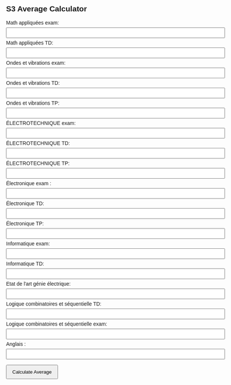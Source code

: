 <!DOCTYPE html>
<html lang="en">
<head>
  <meta charset="UTF-8" />
  <meta name="viewport" content="width=device-width, initial-scale=1.0"/>
  <title>S3 Average Calculator</title>
  <style>
    body { font-family: Arial; max-width: 600px; margin: auto; padding: 20px; }
    input { margin: 5px 0; padding: 5px; width: 100%; }
    button { padding: 10px 15px; margin-top: 10px; }
    .result { margin-top: 20px; font-size: 1.2em; font-weight: bold; }
  </style>
</head>
<body>
  <h2>S3 Average Calculator</h2>
  <form id="notesForm">
    <label>Math appliquées exam:</label><input type="number" step="0.01" id="a" required />
    <label>Math appliquées TD:</label><input type="number" step="0.01" id="b" required />
    <label>Ondes et vibrations  exam:</label><input type="number" step="0.01" id="c" required />
    <label>Ondes et vibrations TD:</label><input type="number" step="0.01" id="d" required />
    <label>Ondes et vibrations TP:</label><input type="number" step="0.01" id="e" required />
    <label>ÉLECTROTECHNIQUE exam:</label><input type="number" step="0.01" id="f" required />
    <label>ÉLECTROTECHNIQUE TD:</label><input type="number" step="0.01" id="g" required />
    <label>ÉLECTROTECHNIQUE TP:</label><input type="number" step="0.01" id="h" required />
    <label>Électronique exam :</label><input type="number" step="0.01" id="i" required />
    <label>Électronique TD:</label><input type="number" step="0.01" id="j" required />
    <label>Électronique TP:</label><input type="number" step="0.01" id="k" required />
    <label>Informatique exam:</label><input type="number" step="0.01" id="l" required />
    <label>Informatique TD:</label><input type="number" step="0.01" id="m" required />
    <label>Etat de l'art génie électrique:</label><input type="number" step="0.01" id="n" required />
    <label>Logique combinatoires et séquentielle  TD:</label><input type="number" step="0.01" id="o" required />
    <label>Logique combinatoires et séquentielle  exam:</label><input type="number" step="0.01" id="p" required />
      <label>Anglais :</label><input type="number" step="0.01" id="q" required />
    <button type="submit">Calculate Average</button>
  </form>
  <div class="result" id="result"></div>

  <script>
    document.getElementById("notesForm").onchange = function(e) {
      e.preventDefault();
      const v = id => parseFloat(document.getElementById(id).value) || 0;
      const moyenne = (
        ((v("a")*0.6 + v("b")*0.4)*3 +
         (v("c")*0.6 + v("d")*0.2 + v("e")*0.2)*3 +
         (v("f")*0.6 + v("g")*0.4)*2  + 
         (v("i")*0.6 + v("j")*0.4 )*2 +
         (v("l")*0.6 + v("m")*0.4)*2  +
         (v("p")*0.6 + v("o")*0.4)*3  +
         v("q") + v("n") + v("h") + v("k")
        ) / 19
      ).toFixed(2);
      document.getElementById("result").innerText = "Your  average is: " + moyenne;
    };
  </script>
</body>
</html>
